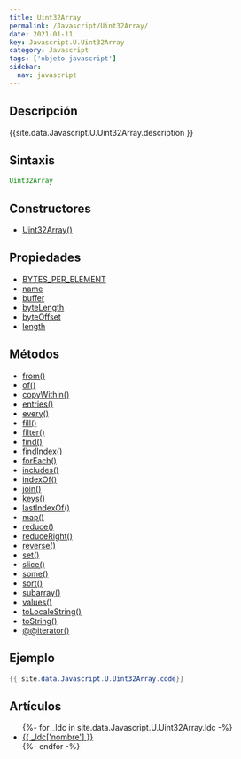 ```yaml
---
title: Uint32Array
permalink: /Javascript/Uint32Array/
date: 2021-01-11
key: Javascript.U.Uint32Array
category: Javascript
tags: ['objeto javascript']
sidebar: 
  nav: javascript
---
```


## Descripción
{{site.data.Javascript.U.Uint32Array.description }}

## Sintaxis
~~~javascript
Uint32Array
~~~

## Constructores
* [Uint32Array()](/Javascript/Uint32Array/Uint32Array/)

## Propiedades
* [BYTES_PER_ELEMENT](/Javascript/Uint32Array/BYTES_PER_ELEMENT/)
* [name](/Javascript/Uint32Array/name/)
* [buffer](/Javascript/Uint32Array/buffer/)
* [byteLength](/Javascript/Uint32Array/byteLength/)
* [byteOffset](/Javascript/Uint32Array/byteOffset/)
* [length](/Javascript/Uint32Array/length/)

## Métodos
* [from()](/Javascript/Uint32Array/from/)
* [of()](/Javascript/Uint32Array/of/)
* [copyWithin()](/Javascript/Uint32Array/copyWithin/)
* [entries()](/Javascript/Uint32Array/entries/)
* [every()](/Javascript/Uint32Array/every/)
* [fill()](/Javascript/Uint32Array/fill/)
* [filter()](/Javascript/Uint32Array/filter/)
* [find()](/Javascript/Uint32Array/find/)
* [findIndex()](/Javascript/Uint32Array/findIndex/)
* [forEach()](/Javascript/Uint32Array/forEach/)
* [includes()](/Javascript/Uint32Array/includes/)
* [indexOf()](/Javascript/Uint32Array/indexOf/)
* [join()](/Javascript/Uint32Array/join/)
* [keys()](/Javascript/Uint32Array/keys/)
* [lastIndexOf()](/Javascript/Uint32Array/lastIndexOf/)
* [map()](/Javascript/Uint32Array/map/)
* [reduce()](/Javascript/Uint32Array/reduce/)
* [reduceRight()](/Javascript/Uint32Array/reduceRight/)
* [reverse()](/Javascript/Uint32Array/reverse/)
* [set()](/Javascript/Uint32Array/set/)
* [slice()](/Javascript/Uint32Array/slice/)
* [some()](/Javascript/Uint32Array/some/)
* [sort()](/Javascript/Uint32Array/sort/)
* [subarray()](/Javascript/Uint32Array/subarray/)
* [values()](/Javascript/Uint32Array/values/)
* [toLocaleString()](/Javascript/Uint32Array/toLocaleString/)
* [toString()](/Javascript/Uint32Array/toString/)
* [@@iterator()](/Javascript/Uint32Array/@@iterator/)

## Ejemplo
~~~java
{{ site.data.Javascript.U.Uint32Array.code}}
~~~

## Artículos
<ul>
{%- for _ldc in site.data.Javascript.U.Uint32Array.ldc -%}
   <li>
       <a href="{{_ldc['url'] }}">{{ _ldc['nombre'] }}</a>
   </li>
{%- endfor -%}
</ul>
